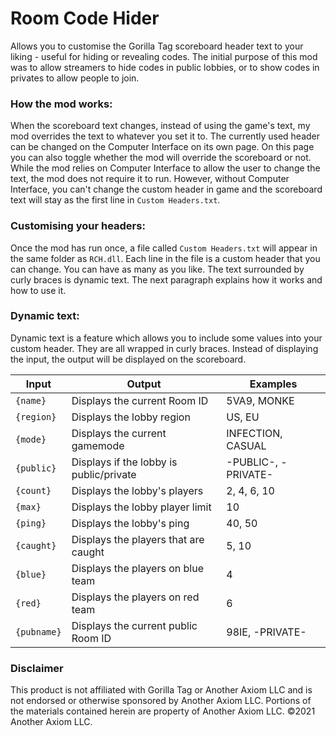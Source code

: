# Room Code Hider
Allows you to customise the Gorilla Tag scoreboard header text to your liking - useful for hiding or revealing codes.
The initial purpose of this mod was to allow streamers to hide codes in public lobbies, or to show codes in privates to allow people to join.

### How the mod works:
When the scoreboard text changes, instead of using the game's text, my mod overrides the text to whatever you set it to. The currently used header can be changed on the Computer Interface on its own page. On this page you can also toggle whether the mod will override the scoreboard or not. While the mod relies on Computer Interface to allow the user to change the text, the mod does not require it to run. However, without Computer Interface, you can't change the custom header in game and the scoreboard text will stay as the first line in `Custom Headers.txt`.

### Customising your headers:
Once the mod has run once, a file called `Custom Headers.txt` will appear in the same folder as `RCH.dll`. Each line in the file is a custom header that you can change. You can have as many as you like. The text surrounded by curly braces is dynamic text. The next paragraph explains how it works and how to use it.

### Dynamic text:
Dynamic text is a feature which allows you to include some values into your custom header. They are all wrapped in curly braces. Instead of displaying the input, the output will be displayed on the scoreboard.

| Input | Output | Examples |
| ------------- | ------------- | ------------- |
| `{name}` | Displays the current Room ID | 5VA9, MONKE |
| `{region}` | Displays the lobby region | US, EU |
| `{mode}` | Displays the current gamemode | INFECTION, CASUAL |
| `{public}` | Displays if the lobby is public/private | -PUBLIC-, -PRIVATE- |
| `{count}` | Displays the lobby's players | 2, 4, 6, 10 |
| `{max}` | Displays the lobby player limit | 10 |
| `{ping}` | Displays the lobby's ping | 40, 50 |
| `{caught}` | Displays the players that are caught | 5, 10 |
| `{blue}` | Displays the players on blue team | 4 |
| `{red}` | Displays the players on red team | 6 |
| `{pubname}` | Displays the current public Room ID | 98IE, -PRIVATE- |

### Disclaimer
This product is not affiliated with Gorilla Tag or Another Axiom LLC and is not endorsed or otherwise sponsored by Another Axiom LLC. Portions of the materials contained herein are property of Another Axiom LLC. ©2021 Another Axiom LLC.
